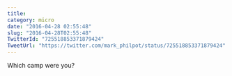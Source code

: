 ```yaml
---
title: 
category: micro
date: "2016-04-28 02:55:48"
slug: "2016-04-28T02:55:48"
TwitterId: "725518853371879424"
TweetUrl: "https://twitter.com/mark_philpot/status/725518853371879424"
---
```


Which camp were you?
